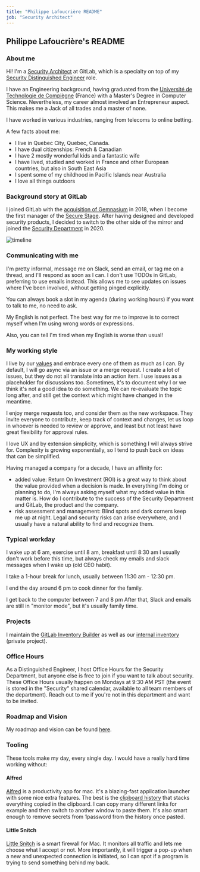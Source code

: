 ```yaml
---
title: "Philippe Lafoucrière README"
job: "Security Architect"
---
```


## Philippe Lafoucrière's README

### About me

Hi! I'm a [Security Architect](/job-families/security/security-engineer#security-architect) at
GitLab, which is a specialty on top of my [Security Distinguished Engineer](/job-families/security/security-engineer#distinguished-security-engineer) role.

I have an Engineering background, having graduated from the
[Université de Technologie de Compiègne](https://www.utc.fr/en/) (France) with a Master's Degree in Computer Science.
Nevertheless, my career almost involved an Entrepreneur aspect. This makes me a Jack of all
trades and a master of none.

I have worked in various industries, ranging from telecoms to online betting.

A few facts about me:

- I live in Quebec City, Quebec, Canada.
- I have dual citizenships: French & Canadian
- I have 2 mostly wonderful kids and a fantastic wife
- I have lived, studied and worked in France and other European countries, but also in South East Asia
- I spent some of my childhood in Pacific Islands near Australia
- I love all things outdoors

### Background story at GitLab

I joined GitLab with the [acquisition of Gemnasium](https://about.gitlab.com/press/releases/2018-01-30-gemnasium-acquisition.html)
in 2018, when I become the first
manager of the [Secure Stage](https://about.gitlab.com/direction/secure/). After having designed and developed security
products, I decided to switch to the other side of the mirror and joined the [Security Department](/handbook/security) in 2020.

![timeline](../timeline.png)

### Communicating with me

I'm pretty informal, message me on Slack, send an email, or tag me on a thread, and I'll respond as
soon as I can. I don't use TODOs in GitLab, preferring to use emails instead. This allows me to see
updates on issues where I've been involved, without getting pinged explicitly.

You can always book a slot in my agenda (during working hours) if you want to talk to me, no need to
ask.

My English is not perfect. The best way for me to improve is to correct myself when I'm using wrong
words or expressions.

Also, you can tell I'm tired when my English is worse than usual!

### My working style

I live by our [values](/handbook/values/) and embrace every one of them as much as I can. By
default, I will go async via an issue or a merge request. I create a lot of issues, but they do not
all translate into an action item. I use issues as a placeholder for discussions too. Sometimes,
it's to document why I or we think it's not a good idea to do something. We can re-evaluate the
topic long after, and still get the context which might have changed in the meantime.

I enjoy merge requests too, and consider them as the new workspace. They invite everyone to contribute,
keep track of context and changes, let us loop in whoever is needed to review or approve, and least
but not least have great flexibility for approval rules.

I love UX and by extension simplicity, which is something I will always strive for. Complexity is
growing exponentially, so I tend to push back on ideas that can be simplified.

Having managed a company for a decade, I have an affinity for:

- added value: Return On Investment (ROI) is a great way to think about the value provided when a
  decision is made. In everything I'm doing or planning to do, I'm always asking
  myself what my added value in this matter is. How do I contribute to the success of the Security
  Department and GitLab, the product and the company.
- risk assessment and management: Blind spots and dark corners keep me up at night. Legal and
  security risks can arise everywhere, and I usually have a natural ability to find and recognize
  them.

### Typical workday

I wake up at 6 am, exercise until 8 am, breakfast until 8:30 am I usually don't work before
this time, but always check my emails and slack messages when I wake up (old CEO habit).

I take a 1-hour break for lunch, usually between 11:30 am - 12:30 pm.

I end the day around 6 pm to cook dinner for the family.

I get back to the computer between 7 and 8 pm After that, Slack and emails are still in "monitor
mode", but it's usually family time.

### Projects

I maintain the [GitLab Inventory Builder](https://gitlab.com/gitlab-com/gl-security/product-security/gib)
as well as our [internal inventory](https://gitlab.com/gitlab-com/gl-security/product-security/inventory)
(private project).

### Office Hours

As a Distinguished Engineer, I host Office Hours for the Security Department, but anyone else is
free to join if you want to talk about security. These Office Hours usually happen on Mondays at
9:30 AM PST (the event is stored in the "Security" shared calendar, available to all team members of
the department). Reach out to me if you're not in this department and want to be invited.

### Roadmap and Vision

My roadmap and vision can be found [here](https://gitlab.com/groups/gitlab-com/gl-security/-/epics/174).

### Tooling

These tools make my day, every single day. I would have a really hard time working without:

#### Alfred

[Alfred](https://www.alfredapp.com/) is a productivity app for mac. It's a blazing-fast application
launcher with some nice extra features. The best is the [clipboard history](https://www.alfredapp.com/help/features/clipboard/)
that stacks everything copied in the clipboard.
I can copy many different links for example and then switch to another window to paste
them. It's also smart enough to remove secrets from 1password from the history once pasted.

#### Little Snitch

[Little Snitch](https://www.obdev.at/products/littlesnitch/index.html) is a smart firewall for Mac.
It monitors all traffic and lets me choose what I accept or not. More importantly, it will trigger a
pop-up when a new and unexpected connection is initiated, so I can spot if a program is trying to
send something behind my back.
